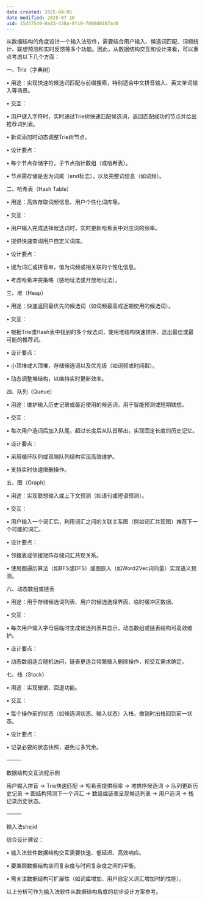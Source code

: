 ```yaml
---
date created: 2025-04-05
date modified: 2025-07-10
uid: 15457549-0a43-430a-8fc9-7080d8407ad0
---
```


从数据结构的角度设计一个输入法软件，需要结合用户输入、候选词匹配、词频统计、联想预测和实时反馈等多个功能。因此，从数据结构交互和设计来看，可以重点考虑以下几个方面：

  

一、Trie（字典树）

• 用途：实现快速的候选词匹配与前缀搜索，特别适合中文拼音输入、英文单词输入等场景。

• 交互：

• 用户键入字符时，实时通过Trie树快速匹配候选词，返回匹配成功的节点并给出推荐词列表。

• 新词添加时动态调整Trie树节点。

• 设计要点：

• 每个节点存储字符，子节点指针数组（或哈希表）。

• 节点需存储是否为词尾（end标志），以及完整词信息（如词频）。

  

二、哈希表（Hash Table）

• 用途：高效存取词频信息、用户个性化词库等。

• 交互：

• 用户输入完成选择候选词时，实时更新哈希表中对应词的频率。

• 提供快速查询用户自定义词库。

• 设计要点：

• 键为词汇或拼音串，值为词频或相关联的个性化信息。

• 考虑哈希冲突策略（链地址法或开放地址法）。

  

三、堆（Heap）

• 用途：快速返回最优先的候选词（如词频最高或近期使用的候选词）。

• 交互：

• 根据Trie或Hash表中找到的多个候选词，使用堆结构快速排序，选出最佳或最可能的推荐词。

• 设计要点：

• 小顶堆或大顶堆，存储候选词以及优先级（如词频或时间戳）。

• 动态调整堆结构，以维持实时更新效率。

  

四、队列（Queue）

• 用途：维护输入历史记录或最近使用的候选词，用于智能预测或短期联想。

• 交互：

• 每次用户选词后加入队尾，超过长度后从队首移出，实现固定长度的历史记忆。

• 设计要点：

• 采用循环队列或双端队列结构实现高效维护。

• 支持实时快速增删操作。

  

五、图（Graph）

• 用途：实现联想输入或上下文预测（如语句或短语预测）。

• 交互：

• 用户输入一个词汇后，利用词汇之间的关联关系图（例如词汇共现图）推荐下一个可能的词汇。

• 设计要点：

• 邻接表或邻接矩阵存储词汇共现关系。

• 使用图遍历算法（如BFS或DFS）或图嵌入（如Word2Vec词向量）实现语义预测。

  

六、动态数组或链表

• 用途：用于存储候选词列表、用户的候选选择界面、临时缓冲区数据。

• 交互：

• 每次用户输入字母后临时生成候选列表并显示，动态数组或链表结构可高效维护。

• 设计要点：

• 动态数组适合随机访问，链表更适合频繁插入删除操作，视交互需求确定。

  

七、栈（Stack）

• 用途：实现撤销、回退功能。

• 交互：

• 每个操作前的状态（如候选词状态、输入状态）入栈，撤销时出栈回到前一状态。

• 设计要点：

• 记录必要的状态快照，避免过多冗余。

  

⸻

  

数据结构交互流程示例

  

用户输入拼音 → Trie快速匹配 → 哈希表提供频率 → 堆排序候选词 → 队列更新历史记录 → 图结构预测下一个词汇 → 数组或链表呈现候选列表 → 用户选词 → 栈记录历史状态。

  

  

  

⸻

输入法shejid

综合设计建议：

• 输入法软件数据结构交互需要快速、低延迟、高效响应。

• 要兼顾数据结构空间复杂度与时间复杂度之间的平衡。

• 需关注数据结构可扩展性（如词库增加、用户自定义词汇增加时的性能）。

  

以上分析可作为输入法软件从数据结构角度的初步设计方案参考。
